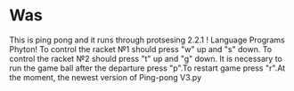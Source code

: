 # Was
This is ping pong and it runs through protsesing 2.2.1 ! Language Programs Phyton!
To control the racket №1 should press "w" up and "s" down. To control the racket №2 should press "t" up and "g" down.
It is necessary to run the game ball after the departure press "p".To restart game press "r".At the moment, the newest version of Ping-pong V3.py
